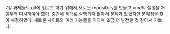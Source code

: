 7장 과제들도 git에 업로드 하기 위해서 새로운 repository를 만들고 cmd의 실행을 처음부터 다시하여야 했다.
중간에 제대로 실행되지 않아서 문제가 있었지만 문제점을 찾아 해결하였다.
새로운 사이트와 여러 기능들을 익히며 조금 더 발전한 것 같아서 기쁘다.
